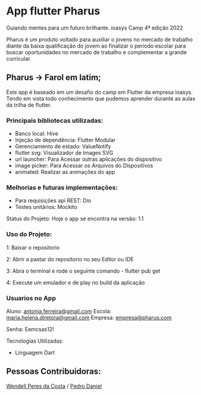 # App flutter Pharus 
Guiando mentes para um futuro brilhante.
ioasys Camp 4ª edição 2022

Pharus é um produto voltado para auxiliar o jovens no mercado de trabalho
diante da baixa qualificação do jovem ao finalizar o período escolar para
buscar oportunidades no mercado de trabalho e complementar a grande curricular.

## Pharus -> Farol em latim;

Este app é baseado em um desafio do camp em Flutter da empresa ioasys. 
Tendo em vista todo conhecimento que pudemos aprender durante as aulas da trilha de flutter.


### Principais bibliotecas utilizadas:
- Banco local: Hive
- Injeção de dependência: Flutter Modular
- Gerenciamento de estado: ValueNotify
- flutter svg: Visualizador de Images SVG
- url launcher: Para Acessar outras aplicações do dispositivo
- image picker: Para Acessar os Arquivos do Dispositivos
- animated: Realizar as animações do app

### Melhorias e futuras implementações:
- Para requisições api REST: Dio
- Testes unitários: Mockito

Status do Projeto: Hoje o app se encontra na versão: 1.1

### Uso do Projeto:
1: Baixar o repositorio

2: Abrir a pastar do repositorio no seu Editor ou IDE

3: Abra o terminal e rode o seguinte comando
    - flutter pub get
    
4: Execute um emulador e de play no build da aplicação

### Usuarios no App
Aluno: antonia.ferreira@gmail.com
Escola: maria.helena.diretora@gmail.com
Empresa: empresa@pharus.com

Senha: Eemcsas12!

Tecnologias Utilizadas:
- Linguagem Dart

## Pessoas Contribuidoras:
[Wendell Peres da Costa](https://www.linkedin.com/in/wendell-peres-da-costa-973076147/) /
[Pedro Daniel](https://www.linkedin.com/in/pedro-daniel-camargos-soares/)



##